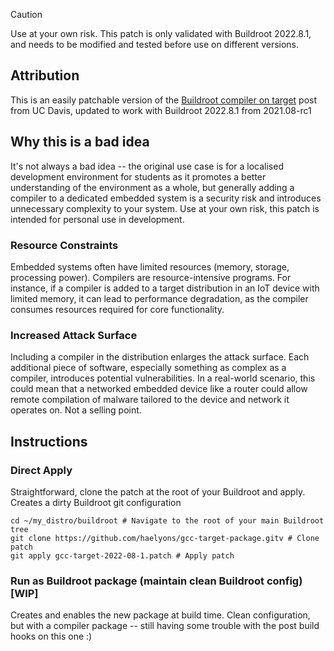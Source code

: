 > [!CAUTION]
> Use at your own risk. This patch is only validated with Buildroot 2022.8.1, and needs to be modified and tested before use on different versions.

## Attribution
This is an easily patchable version of the [Buildroot compiler on target](https://luplab.cs.ucdavis.edu/2022/01/06/buildroot-and-compiler-on-target.html) post from UC Davis, updated to work with Buildroot 2022.8.1 from 2021.08-rc1

## Why this is a bad idea
It's not always a bad idea -- the original use case is for a localised development environment for students as it promotes a better understanding of the environment as a whole,
but generally adding a compiler to a dedicated embedded system is a security risk and introduces unnecessary complexity to your system. Use at your own risk, this patch is intended for personal use in development. 
### Resource Constraints
Embedded systems often have limited resources (memory, storage, processing power). Compilers are resource-intensive programs. For instance, if a compiler is added to a target distribution in an IoT device with limited memory, it can lead to performance degradation, as the compiler consumes resources required for core functionality.
### Increased Attack Surface
Including a compiler in the distribution enlarges the attack surface. Each additional piece of software, especially something as complex as a compiler, introduces potential vulnerabilities. In a real-world scenario, this could mean that a networked embedded device like a router could allow remote compilation of malware tailored to the device and network it operates on. Not a selling point.

## Instructions
### Direct Apply
Straightforward, clone the patch at the root of your Buildroot and apply. Creates a dirty Buildroot git configuration 
```
cd ~/my_distro/buildroot # Navigate to the root of your main Buildroot tree
git clone https://github.com/haelyons/gcc-target-package.gitv # Clone patch
git apply gcc-target-2022-08-1.patch # Apply patch
```

### Run as Buildroot package (maintain clean Buildroot config) [WIP]
Creates and enables the new package at build time. Clean configuration, but with a compiler package -- still having some trouble with the post build hooks on this one :) 

